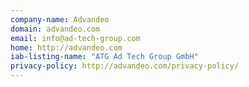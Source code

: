 ```yaml
---
company-name: Advandeo
domain: advandeo.com
email: info@ad-tech-group.com
home: http://advandeo.com
iab-listing-name: "ATG Ad Tech Group GmbH"
privacy-policy: http://advandeo.com/privacy-policy/
---
```





